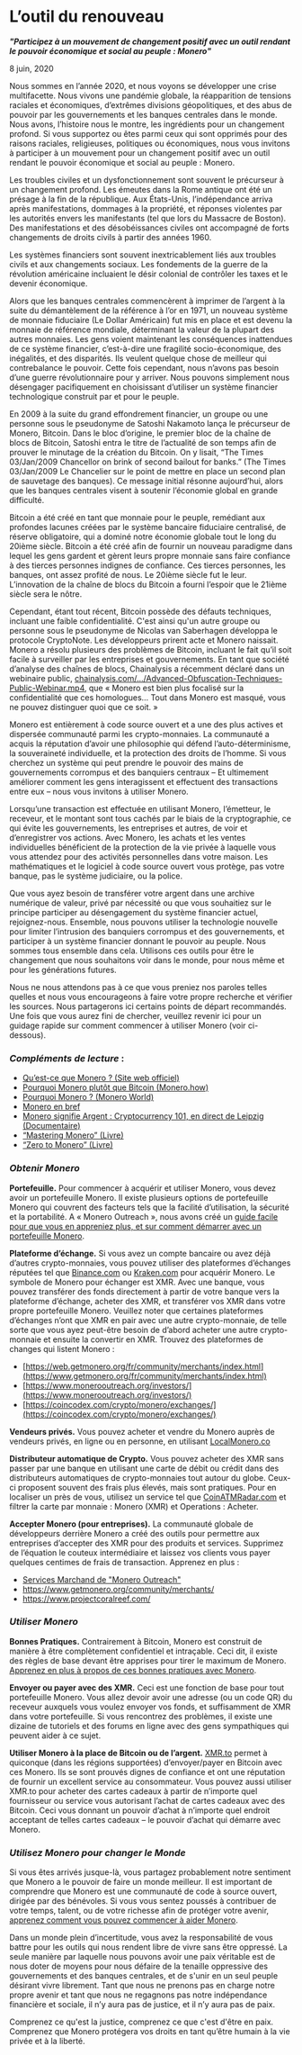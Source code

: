 # L’outil du renouveau

**_"Participez à un mouvement de changement positif avec un outil rendant le pouvoir économique et social au peuple : Monero"_**

8 juin, 2020

Nous sommes en l’année 2020, et nous voyons se développer une crise multifacette. Nous vivons une pandémie globale, la réapparition de tensions raciales et économiques, d’extrêmes divisions géopolitiques, et des abus de pouvoir par les gouvernements et les banques centrales dans le monde. Nous avons, l’histoire nous le montre, les ingrédients pour un changement profond. Si vous supportez ou êtes parmi ceux qui sont opprimés pour des raisons raciales, religieuses, politiques ou économiques, nous vous invitons à participer à un mouvement pour un changement positif avec un outil rendant le pouvoir économique et social au peuple : Monero.

Les troubles civiles et un dysfonctionnement sont souvent le précurseur à un changement profond. Les émeutes dans la Rome antique ont été un présage à la fin de la république. Aux États-Unis, l’indépendance arriva après manifestations, dommages à la propriété, et réponses violentes par les autorités envers les manifestants (tel que lors du Massacre de Boston). Des manifestations et des désobéissances civiles ont accompagné de forts changements de droits civils à partir des années 1960. 

Les systèmes financiers sont souvent inextricablement liés aux troubles civils et aux changements sociaux. Les fondements de la guerre de la révolution américaine incluaient le désir colonial de contrôler les taxes et le devenir économique.

Alors que les banques centrales commencèrent à imprimer de l’argent à la suite du démantèlement de la référence à l’or en 1971, un nouveau système de monnaie fiduciaire (Le Dollar Américain) fut mis en place et est devenu la monnaie de référence mondiale, déterminant la valeur de la plupart des autres monnaies. Les gens voient maintenant les conséquences inattendues de ce système financier, c’est-à-dire une fragilité socio-économique, des inégalités, et des disparités. Ils veulent quelque chose de meilleur qui contrebalance le pouvoir. Cette fois cependant, nous n’avons pas besoin d’une guerre révolutionnaire pour y arriver.  Nous pouvons simplement nous désengager pacifiquement en choisissant d’utiliser un système financier technologique construit par et pour le peuple.

En 2009 à la suite du grand effondrement financier, un groupe ou une personne sous le pseudonyme de Satoshi Nakamoto lança le précurseur de Monero, Bitcoin. Dans le bloc d’origine, le premier bloc de la chaîne de blocs de Bitcoin, Satoshi entra le titre de l’actualité de son temps afin de prouver le minutage de la création du Bitcoin. On y lisait, “The Times 03/Jan/2009 Chancellor on brink of second bailout for banks.” (The Times 03/Jan/2009 Le Chancelier sur le point de mettre en place un second plan de sauvetage des banques). Ce message initial résonne aujourd’hui, alors que les banques centrales visent à soutenir l’économie global en grande difficulté.

Bitcoin a été créé en tant que monnaie pour le peuple, remédiant aux profondes lacunes créées par le système bancaire fiduciaire centralisé, de réserve obligatoire, qui a dominé notre économie globale tout le long du 20ième siècle. Bitcoin a été créé afin de fournir un nouveau paradigme dans lequel les gens gardent et gèrent leurs propre monnaie sans faire confiance à des tierces personnes indignes de confiance. Ces tierces personnes, les banques, ont assez profité de nous. Le 20ième siècle fut le leur. L’innovation de la chaîne de blocs du Bitcoin a fourni l’espoir que le 21ième siècle sera le nôtre.

Cependant, étant tout récent, Bitcoin possède des défauts techniques, incluant une faible confidentialité. C'est ainsi qu'un autre groupe ou personne sous le pseudonyme de Nicolas van Saberhagen développa le protocole CryptoNote. Les développeurs prirent acte et Monero naissait. Monero a résolu plusieurs des problèmes de Bitcoin, incluant le fait qu’il soit facile à surveiller par les entreprises et gouvernements. En tant que société d’analyse des chaînes de blocs, Chainalysis a récemment déclaré dans un webinaire public, [chainalysis.com/.../Advanced-Obfuscation-Techniques-Public-Webinar.mp4](https://go.chainalysis.com/rs/503-FAP-074/images/Advanced-Obfuscation-Techniques-Public-Webinar.mp4), que « Monero est bien plus focalisé sur la confidentialité que ces homologues… Tout dans Monero est masqué, vous ne pouvez distinguer quoi que ce soit. »

Monero est entièrement à code source ouvert et a une des plus actives et dispersée communauté parmi les crypto-monnaies. La communauté a acquis la réputation d’avoir une philosophie qui défend l’auto-déterminisme, la souveraineté individuelle, et la protection des droits de l’homme. Si vous cherchez un système qui peut prendre le pouvoir des mains de gouvernements corrompus et des banquiers centraux – Et ultimement améliorer comment les gens interagissent et effectuent des transactions entre eux – nous vous invitons à utiliser Monero. 

Lorsqu’une transaction est effectuée en utilisant Monero, l’émetteur, le receveur, et le montant sont tous cachés par le biais de la cryptographie, ce qui évite les gouvernements, les entreprises et autres, de voir et d’enregistrer vos actions. Avec Monero, les achats et les ventes individuelles bénéficient de la protection de la vie privée à laquelle vous vous attendez pour des activités personnelles dans votre maison. Les mathématiques et le logiciel à code source ouvert vous protège, pas votre banque, pas le système judiciaire, ou la police.

Que vous ayez besoin de transférer votre argent dans une archive numérique de valeur, privé par nécessité ou que vous souhaitiez sur le principe participer au désengagement du système financier actuel, rejoignez-nous. Ensemble, nous pouvons utiliser la technologie nouvelle pour limiter l’intrusion des banquiers corrompus et des gouvernements, et participer à un système financier donnant le pouvoir au peuple. Nous sommes tous ensemble dans cela. Utilisons ces outils pour être le changement que nous souhaitons voir dans le monde, pour nous même et pour les générations futures.

Nous ne nous attendons pas à ce que vous preniez nos paroles telles quelles et nous vous encourageons à faire votre propre recherche et vérifier les sources. Nous partagerons ici certains points de départ recommandés. Une fois que vous aurez fini de chercher, veuillez revenir ici pour un guidage rapide sur comment commencer à utiliser Monero (voir ci-dessous).

### _Compléments de lecture_ :
- [Qu’est-ce que Monero ? (Site web officiel)](https://www.getmonero.org/fr/get-started/what-is-monero/)
- [Pourquoi Monero plutôt que Bitcoin (Monero.how)](https://monero.how/why-monero-vs-bitcoin)
- [Pourquoi Monero ? (Monero World)](https://moneroworld.com/whymonero.html)
- [Monero en bref](https://www.monerooutreach.org/quick-facts.html)
- [Monero signifie Argent : Cryptocurrency 101, en direct de Leipzig (Documentaire)](https://communityworkgroup.org/monero-means-money)
- [“Mastering Monero” (Livre)](https://masteringmonero.com)
- [“Zero to Monero” (Livre)](https://www.getmonero.org/fr/library/Zero-to-Monero-2-0-0.pdf)
### _Obtenir Monero_

**Portefeuille.** Pour commencer à acquérir et utiliser Monero, vous devez avoir un portefeuille Monero. Il existe plusieurs options de portefeuille Monero qui couvrent des facteurs tels que la facilité d’utilisation, la sécurité et la portabilité. A « Monero Outreach », nous avons créé un [guide facile pour que vous en appreniez plus, et sur comment démarrer avec un portefeuille Monero](https://www.monerooutreach.org/stories/monero-wallet-quickstart.html).

**Plateforme d’échange.** Si vous avez un compte bancaire ou avez déjà d’autres crypto-monnaies, vous pouvez utiliser des plateformes d’échanges réputées tel que [Binance.com](https://www.binance.com/) ou [Kraken.com](https://www.kraken.com/) pour acquérir Monero. Le symbole de Monero pour échanger est XMR. Avec une banque, vous pouvez transférer des fonds directement à partir de votre banque vers la plateforme d’échange, acheter des XMR, et transférer vos XMR dans votre propre portefeuille Monero. Veuillez noter que certaines plateformes d’échanges n’ont que XMR en pair avec une autre crypto-monnaie, de telle sorte que vous ayez peut-être besoin de d’abord acheter une autre crypto-monnaie et ensuite la convertir en XMR. Trouvez des plateformes de changes qui listent Monero :
- [https://web.getmonero.org/fr/community/merchants/index.html](https://www.getmonero.org/fr/community/merchants/index.html)
- [https://www.monerooutreach.org/investors/](https://www.monerooutreach.org/investors/)
- [https://coincodex.com/crypto/monero/exchanges/](https://coincodex.com/crypto/monero/exchanges/)

**Vendeurs privés.** Vous pouvez acheter et vendre du Monero auprès de vendeurs privés, en ligne ou en personne, en utilisant [LocalMonero.co](https://localmonero.co/)

**Distributeur automatique de Crypto.** Vous pouvez acheter des XMR sans passer par une banque en utilisant une carte de débit ou crédit dans des distributeurs automatiques de crypto-monnaies tout autour du globe. Ceux-ci proposent souvent des frais plus élevés, mais sont pratiques. Pour en localiser un près de vous, utilisez un service tel que [CoinATMRadar.com](https://coinatmradar.com/) et filtrer la carte par monnaie : Monero (XMR) et Operations : Acheter.

**Accepter Monero (pour entreprises).** La communauté globale de développeurs derrière Monero a créé des outils pour permettre aux entreprises d’accepter des XMR pour des produits et services. Supprimez de l’équation le couteux intermédiaire et laissez vos clients vous payer quelques centimes de frais de transaction. Apprenez en plus : 
- [Services Marchand de "Monero Outreach"](https://www.monerooutreach.org/merchants/)
- https://www.getmonero.org/community/merchants/
- https://www.projectcoralreef.com/

### _Utiliser Monero_

**Bonnes Pratiques.** Contrairement à Bitcoin, Monero est construit de manière à être complètement confidentiel et intraçable. Ceci dit, il existe des règles de base devant être apprises pour tirer le maximum de Monero. [Apprenez en plus à propos de ces bonnes pratiques avec Monero](https://www.monerooutreach.org/monero_best_practices/).

**Envoyer ou payer avec des XMR.** Ceci est une fonction de base pour tout portefeuille Monero. Vous allez devoir avoir une adresse (ou un code QR) du receveur auxquels vous voulez envoyer vos fonds, et suffisamment de XMR dans votre portefeuille. Si vous rencontrez des problèmes, il existe une dizaine de tutoriels et des forums en ligne avec des gens sympathiques qui peuvent aider à ce sujet. 

**Utiliser Monero à la place de Bitcoin ou de l’argent.** [XMR.to](https://xmr.to/) permet à quiconque (dans les régions supportées) d’envoyer/payer en Bitcoin avec ces Monero. Ils se sont prouvés dignes de confiance et ont une réputation de fournir un excellent service au consommateur. Vous pouvez aussi utiliser XMR.to pour acheter des cartes cadeaux à partir de n’importe quel fournisseur ou service vous autorisant l’achat de cartes cadeaux avec des Bitcoin. Ceci vous donnant un pouvoir d’achat à n’importe quel endroit acceptant de telles cartes cadeaux – le pouvoir d’achat qui démarre avec Monero. 

### _Utilisez Monero pour changer le Monde_

Si vous êtes arrivés jusque-là, vous partagez probablement notre sentiment que Monero a le pouvoir de faire un monde meilleur. Il est important de comprendre que Monero est une communauté de code à source ouvert, dirigée par des bénévoles.  Si vous vous sentez poussés à contribuer de votre temps, talent, ou de votre richesse afin de protéger votre avenir, [apprenez comment vous pouvez commencer à aider Monero](https://www.monerooutreach.org/stories/getting-started-helping-monero.html). 

Dans un monde plein d’incertitude, vous avez la responsabilité de vous battre pour les outils qui nous rendent libre de vivre sans être oppressé. La seule manière par laquelle nous pouvons avoir une paix véritable est de nous doter de moyens pour nous défaire de la tenaille oppressive des gouvernements et des banques centrales, et de s'unir en un seul peuple désirant vivre librement. Tant que nous ne prenons pas en charge notre propre avenir et tant que nous ne regagnons pas notre indépendance financière et sociale, il n’y aura pas de justice, et il n’y aura pas de paix.

Comprenez ce qu'est la justice, comprenez ce que c'est d'être en paix. Comprenez que Monero protégera vos droits en tant qu’être humain à la vie privée et à la liberté.
